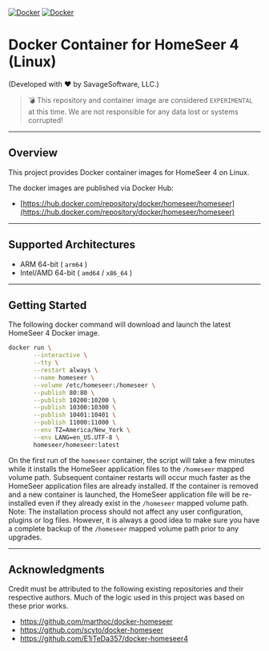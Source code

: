 [![Docker](https://img.shields.io/docker/v/homeseer/homeseer/latest?color=darkgreen&label=DockerHub%20Latest%20Image)](https://hub.docker.com/repository/docker/homeseer/homeseer/)
[![Docker](https://img.shields.io/docker/v/homeseer/homeseer/beta?color=red&label=DockerHub%20Beta%20Image)](https://hub.docker.com/repository/docker/homeseer/homeseer/)

# Docker Container for HomeSeer 4 (Linux)

(Developed with ♥ by SavageSoftware, LLC.)

> :bomb:  This repository and container image are considered `EXPERIMENTAL` at this time.  We are not responsible for any data lost or systems corrupted!

---

## Overview

This project provides Docker container images for HomeSeer 4 on Linux.     

The docker images are published via Docker Hub:
 - [https://hub.docker.com/repository/docker/homeseer/homeseer](https://hub.docker.com/repository/docker/homeseer/homeseer)

---

## Supported Architectures

- ARM 64-bit ( `arm64` )
- Intel/AMD 64-bit ( `amd64` / `x86_64` )

---

## Getting Started 

The following docker command will download and launch the latest HomeSeer 4 Docker image.
```bash
docker run \
       --interactive \
       --tty \
       --restart always \
       --name homeseer \
       --volume /etc/homeseer:/homeseer \
       --publish 80:80 \
       --publish 10200:10200 \
       --publish 10300:10300 \
       --publish 10401:10401 \
       --publish 11000:11000 \
       --env TZ=America/New_York \
       --env LANG=en_US.UTF-8 \
       homeseer/homeseer:latest
```

On the first run of the `homeseer` container, the script will take a few minutes while it 
installs the HomeSeer application files to the `/homeseer` mapped volume path.  Subsequent 
container restarts will occur much faster as the HomeSeer application files are already 
installed.  If the container is removed and a new container is launched, the HomeSeer
application file will be re-installed even if they already exist in the `/homeseer` 
mapped volume path.  Note: The installation process should not affect any user configuration, 
plugins or log files.  However, it is always a good idea to make sure you have a complete backup 
of the `/homeseer` mapped volume path prior to any upgrades.   

---

## Acknowledgments

Credit must be attributed to the following existing repositories and their respective authors.  Much of 
the logic used in this project was based on these prior works. 

 - https://github.com/marthoc/docker-homeseer
 - https://github.com/scyto/docker-homeseer
 - https://github.com/E1iTeDa357/docker-homeseer4
